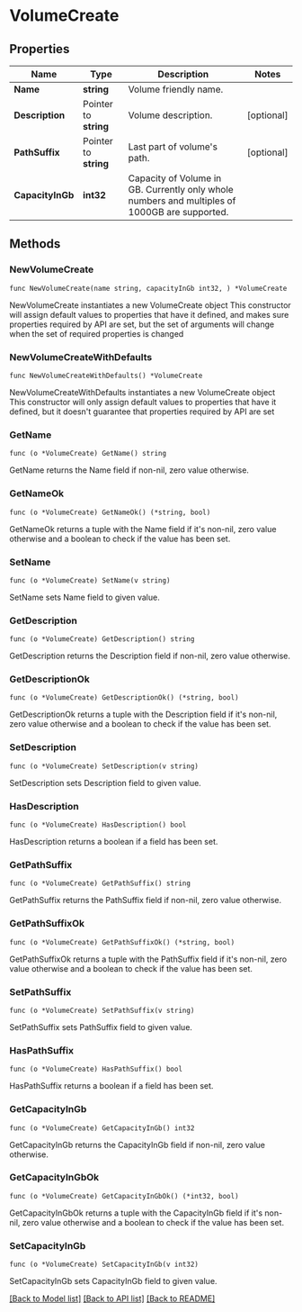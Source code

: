 # VolumeCreate

## Properties

Name | Type | Description | Notes
------------ | ------------- | ------------- | -------------
**Name** | **string** | Volume friendly name. | 
**Description** | Pointer to **string** | Volume description. | [optional] 
**PathSuffix** | Pointer to **string** | Last part of volume&#39;s path. | [optional] 
**CapacityInGb** | **int32** | Capacity of Volume in GB. Currently only whole numbers and multiples of 1000GB are supported. | 

## Methods

### NewVolumeCreate

`func NewVolumeCreate(name string, capacityInGb int32, ) *VolumeCreate`

NewVolumeCreate instantiates a new VolumeCreate object
This constructor will assign default values to properties that have it defined,
and makes sure properties required by API are set, but the set of arguments
will change when the set of required properties is changed

### NewVolumeCreateWithDefaults

`func NewVolumeCreateWithDefaults() *VolumeCreate`

NewVolumeCreateWithDefaults instantiates a new VolumeCreate object
This constructor will only assign default values to properties that have it defined,
but it doesn't guarantee that properties required by API are set

### GetName

`func (o *VolumeCreate) GetName() string`

GetName returns the Name field if non-nil, zero value otherwise.

### GetNameOk

`func (o *VolumeCreate) GetNameOk() (*string, bool)`

GetNameOk returns a tuple with the Name field if it's non-nil, zero value otherwise
and a boolean to check if the value has been set.

### SetName

`func (o *VolumeCreate) SetName(v string)`

SetName sets Name field to given value.


### GetDescription

`func (o *VolumeCreate) GetDescription() string`

GetDescription returns the Description field if non-nil, zero value otherwise.

### GetDescriptionOk

`func (o *VolumeCreate) GetDescriptionOk() (*string, bool)`

GetDescriptionOk returns a tuple with the Description field if it's non-nil, zero value otherwise
and a boolean to check if the value has been set.

### SetDescription

`func (o *VolumeCreate) SetDescription(v string)`

SetDescription sets Description field to given value.

### HasDescription

`func (o *VolumeCreate) HasDescription() bool`

HasDescription returns a boolean if a field has been set.

### GetPathSuffix

`func (o *VolumeCreate) GetPathSuffix() string`

GetPathSuffix returns the PathSuffix field if non-nil, zero value otherwise.

### GetPathSuffixOk

`func (o *VolumeCreate) GetPathSuffixOk() (*string, bool)`

GetPathSuffixOk returns a tuple with the PathSuffix field if it's non-nil, zero value otherwise
and a boolean to check if the value has been set.

### SetPathSuffix

`func (o *VolumeCreate) SetPathSuffix(v string)`

SetPathSuffix sets PathSuffix field to given value.

### HasPathSuffix

`func (o *VolumeCreate) HasPathSuffix() bool`

HasPathSuffix returns a boolean if a field has been set.

### GetCapacityInGb

`func (o *VolumeCreate) GetCapacityInGb() int32`

GetCapacityInGb returns the CapacityInGb field if non-nil, zero value otherwise.

### GetCapacityInGbOk

`func (o *VolumeCreate) GetCapacityInGbOk() (*int32, bool)`

GetCapacityInGbOk returns a tuple with the CapacityInGb field if it's non-nil, zero value otherwise
and a boolean to check if the value has been set.

### SetCapacityInGb

`func (o *VolumeCreate) SetCapacityInGb(v int32)`

SetCapacityInGb sets CapacityInGb field to given value.



[[Back to Model list]](../README.md#documentation-for-models) [[Back to API list]](../README.md#documentation-for-api-endpoints) [[Back to README]](../README.md)


